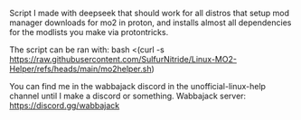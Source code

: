Script I made with deepseek that should work for all distros that setup mod manager downloads for mo2 in proton, and installs almost all dependencies for the modlists you make via protontricks.

The script can be ran with: bash <(curl -s https://raw.githubusercontent.com/SulfurNitride/Linux-MO2-Helper/refs/heads/main/mo2helper.sh)

You can find me in the wabbajack discord in the unofficial-linux-help channel until I make a discord or something. Wabbajack server: https://discord.gg/wabbajack
